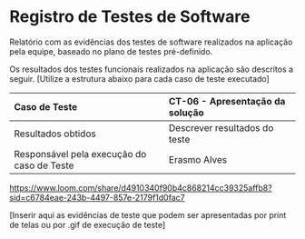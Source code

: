 # Registro de Testes de Software

Relatório com as evidências dos testes de software realizados na aplicação pela equipe, baseado no plano de testes pré-definido.

Os resultados dos testes funcionais realizados na aplicação são descritos a seguir. [Utilize a estrutura abaixo para cada caso de teste executado]

|Caso de Teste    | CT-06 - Apresentação da solução |
|:---|:---|
| Resultados obtidos | Descrever resultados do teste  |
| Responsável pela execução do caso de Teste | Erasmo Alves |

https://www.loom.com/share/d4910340f90b4c868214cc39325affb8?sid=c6784eae-243b-4497-857e-2179f1d0fac7 


[Inserir aqui as evidências de teste que podem ser apresentadas por print de telas ou por .gif de execução de teste]
